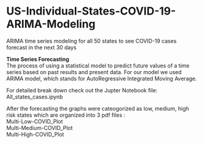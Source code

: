 # US-Individual-States-COVID-19-ARIMA-Modeling <br>
ARIMA time series modeling for all 50 states to see COVID-19 cases forecast in the next 30 days <br>

<b> Time Series Forecasting </b> <br>
The process of using a statistical model to predict future values of a time series based on past results and present data. 
For our model we used ARIMA model, which stands for AutoRegressive Integrated Moving Average. <br>

For detailed break down check out the Jupter Notebook file: <br>
All_states_cases.ipynb <br>

After the forecasting the graphs were cateogorized as low, medium, high risk states which are organized into 3 pdf files : <br>
Multi-Low-COVID_Plot <br>
Multi-Medium-COVID_Plot<br>
Multi-High-COVID_Plot<br>
